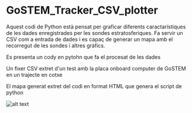 # GoSTEM_Tracker_CSV_plotter

Aquest codi de Python està pensat per graficar diferents caractarístiques de les dades enregistrades per les sondes estratosferiques. Fa servir un CSV com a entrada de dades i es capaç de generar un mapa amb el recorregut de les sondes i altres gràfics. 

Es presenta un cody en pytohn que fa el procesat de les dades

Un fixer CSV extret d'un test amb la placa onboard computer de GoSTEM en un trajecte en cotxe

El mapa generat extret del codi en format HTML que genera el script de python

![alt text](https://github.com/[GoSTEM-Education]/[GoSTEM_Tracker_CSV_plotter]/demo_plot.png?raw=true)

